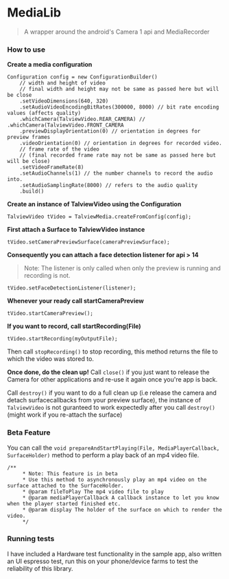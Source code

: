 # MediaLib
> A wrapper around the android's Camera 1 api and MediaRecorder

### How to use

**Create a media configuration**

```
Configuration config = new ConfigurationBuilder()
    // width and height of video
    // final width and height may not be same as passed here but will be close
    .setVideoDimensions(640, 320)
    .setAudioVideoEncodingBitRates(300000, 8000) // bit rate encoding values (affects quality)
    .whichCamera(TalviewVideo.REAR_CAMERA) // .whichCamera(TalviewVideo.FRONT_CAMERA
    .previewDisplayOrientation(0) // orientation in degrees for preview frames
    .videoOrientation(0) // orientation in degrees for recorded video.
    // frame rate of the video
    // (final recorded frame rate may not be same as passed here but will be close)
    .setVideoFrameRate(8)
    .setAudioChannels(1) // the number channels to record the audio into.
    .setAudioSamplingRate(8000) // refers to the audio quality
    .build()
```

**Create an instance of TalviewVideo using the Configuration**

    TalviewVideo tVideo = TalviewMedia.createFromConfig(config);

**First attach a Surface to TalviewVideo instance**

    tVideo.setCameraPreviewSurface(cameraPreviewSurface);

**Consequently you can attach a face detection listener for api > 14**
> Note: The listener is only called when only the preview is running and recording is not.

    tVideo.setFaceDetectionListener(listener);

**Whenever your ready call startCameraPreview**

    tVideo.startCameraPreview();

**If you want to record, call startRecording(File)**

    tVideo.startRecording(myOutputFile);

Then call `stopRecording()` to stop recording, this method returns the file to which the video was stored to.

**Once done, do the clean up!**
Call `close()` if you just want to release the Camera for other applications and re-use it again once you're app is back.

Call `destroy()` if you want to do a full clean up (i.e release the camera and detach surfacecallbacks from your preview surface), the instance of `TalviewVideo` is not guranteed to work expectedly after you call `destroy()` (might work if you re-attach the surface)

### Beta Feature

You can call the `void prepareAndStartPlaying(File, MediaPlayerCallback, SurfaceHolder)`  method to perform a play back of an mp4 video file.

```
/**
     * Note: This feature is in beta
     * Use this method to asynchronously play an mp4 video on the surface attached to the SurfaceHolder.
     * @param fileToPlay The mp4 video file to play
     * @param mediaPlayerCallback A callback instance to let you know when the player started finished etc.
     * @param display The holder of the surface on which to render the video.
     */
```

### Running tests

I have included a Hardware test functionality in the sample app, also written an UI espresso test, run this on your phone/device farms to test the reliability of this library.

